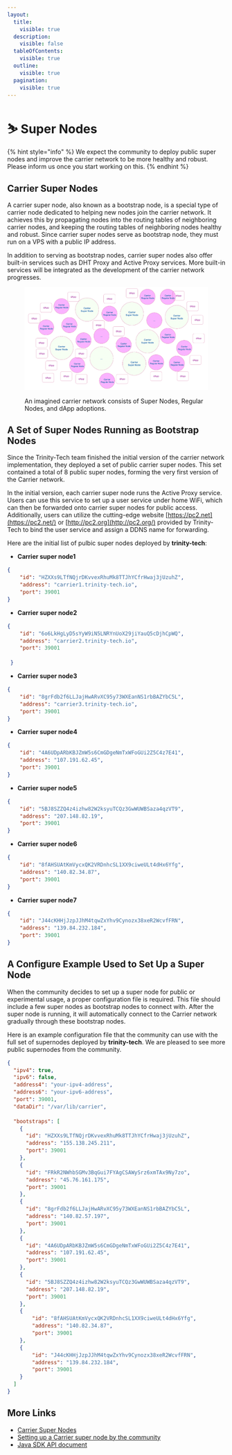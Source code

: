 ```yaml
---
layout:
  title:
    visible: true
  description:
    visible: false
  tableOfContents:
    visible: true
  outline:
    visible: true
  pagination:
    visible: true
---
```


# ⛷ Super Nodes

{% hint style="info" %}
We expect the community to deploy public super nodes and improve the carrier network to be more healthy and robust. Please inform us once you start working on this.
{% endhint %}

## Carrier Super Nodes

A carrier super node, also known as a bootstrap node, is a special type of carrier node dedicated to helping new nodes join the carrier network. It achieves this by propagating nodes into the routing tables of neighboring carrier nodes, and keeping the routing tables of neighboring nodes healthy and robust. Since carrier super nodes serve as bootstrap node, they must run on a VPS with a public IP address.

In addition to serving as bootstrap nodes, carrier super nodes also offer built-in services such as DHT Proxy and Active Proxy services. More built-in services will be integrated as the development of the carrier network progresses.

<figure><img src="../.gitbook/assets/image (3) (1).png" alt=""><figcaption><p>An imagined carrier network consists of Super Nodes, Regular Nodes, and dApp adoptions.</p></figcaption></figure>

## A Set of Super Nodes Running as Bootstrap Nodes

Since the Trinity-Tech team finished the initial version of the carrier network implementation, they deployed a set of public carrier super nodes. This set contained a total of 8 public super nodes, forming the very first version of the Carrier network.

In the initial version, each carrier super node runs the Active Proxy service. Users can use this service to set up a user service under home WiFi, which can then be forwarded onto carrier super nodes for public access. Additionally, users can utilize the cutting-edge website [https://pc2.net](https://pc2.net/) or [http://pc2.org](http://pc2.org/) provided by Trinity-Tech to bind the user service and assign a DDNS name for forwarding.

Here are the initial list of pulbic super nodes deployed by **trinity-tech**:

* **Carrier super node1**

```json
{ 
    "id": "HZXXs9LTfNQjrDKvvexRhuMk8TTJhYCfrHwaj3jUzuhZ", 
    "address": "carrier1.trinity-tech.io", 
    "port": 39001 
}
```

* **Carrier super node2**

```json
{ 
    "id": "6o6LkHgLyD5sYyW9iN5LNRYnUoX29jiYauQ5cDjhCpWQ", 
    "address": "carrier2.trinity-tech.io", 
    "port": 39001 
    
 }
```

* **Carrier super node3**

```json
{ 
    "id": "8grFdb2f6LLJajHwARvXC95y73WXEanNS1rbBAZYbC5L", 
    "address": "carrier3.trinity-tech.io", 
    "port": 39001 
}
```

* **Carrier super node4**

```json
{ 
    "id": "4A6UDpARbKBJZmW5s6CmGDgeNmTxWFoGUi2Z5C4z7E41", 
    "address": "107.191.62.45", 
    "port": 39001 
}
```

* **Carrier super node5**

```json
{ 
    "id": "5BJ8SZZQ4z4izhw82W2ksyuTCQz3GwWUWBSaza4qzVT9", 
    "address": "207.148.82.19", 
    "port": 39001 
}
```

* **Carrier super node6**

```json
{ 
    "id": "8fAHSUAtKmVycxQK2VRDnhcSL1XX9ciweULt4dHx6Yfg", 
    "address": "140.82.34.87", 
    "port": 39001 
}
```

* **Carrier super node7**

```json
{ 
    "id": "J44cKHHjJzpJJhM4tqwZxYhv9Cynozx38xeR2WcvfFRN", 
    "address": "139.84.232.184", 
    "port": 39001
}
```

## A Configure Example Used to Set Up a Super Node

When the community decides to set up a super node for public or experimental usage, a proper configuration file is required. This file should include a few super nodes as bootstrap nodes to connect with. After the super node is running, it will automatically connect to the Carrier network gradually through these bootstrap nodes.

Here is an example configuration file that the community can use with the full set of supernodes deployed by **trinity-tech**. We are pleased to see more public supernodes from the community.

```json
{
  "ipv4": true,
  "ipv6": false,
  "address4": "your-ipv4-address",
  "address6": "your-ipv6-address",
  "port": 39001,
  "dataDir": "/var/lib/carrier",

  "bootstraps": [
    {
      "id": "HZXXs9LTfNQjrDKvvexRhuMk8TTJhYCfrHwaj3jUzuhZ",
      "address": "155.138.245.211",
      "port": 39001
    },
    {
      "id": "FRkR2NWhbSGMv3BqGui7FYAgCSAWySrz6xmTAx9Ny7zo",
      "address": "45.76.161.175",
      "port": 39001
    },
    {
      "id": "8grFdb2f6LLJajHwARvXC95y73WXEanNS1rbBAZYbC5L",
      "address": "140.82.57.197",
      "port": 39001
    },
    {
      "id": "4A6UDpARbKBJZmW5s6CmGDgeNmTxWFoGUi2Z5C4z7E41",
      "address": "107.191.62.45",
      "port": 39001
    },
    {
      "id": "5BJ8SZZQ4z4izhw82W2ksyuTCQz3GwWUWBSaza4qzVT9",
      "address": "207.148.82.19",
      "port": 39001
    },
    { 
        "id": "8fAHSUAtKmVycxQK2VRDnhcSL1XX9ciweULt4dHx6Yfg", 
        "address": "140.82.34.87", 
        "port": 39001 
    },
    { 
        "id": "J44cKHHjJzpJJhM4tqwZxYhv9Cynozx38xeR2WcvfFRN", 
        "address": "139.84.232.184", 
        "port": 39001
    }
  ]
}
```

## More Links

* [Carrier Super Nodes](super-nodes.md#carrier-super-nodes)
* [Setting up a Carrier super node by the community](../fundamentals/practices/setting-up-carrier-super-node.md)
* [Java SDK API document](../developer/java.md)
